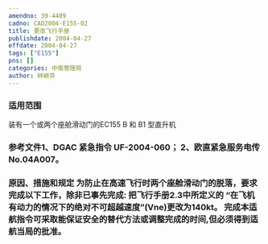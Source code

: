 ```yaml
---
amendno: 39-4409  
cadno: CAD2004-E155-02  
title: 更改飞行手册  
publishdate: 2004-04-27  
effdate: 2004-04-27  
tags: ["E155"]  
pns: []  
categories: 中南管理局  
author: 钟颖芬  
---
```

  
### 适用范围  
装有一个或两个座舱滑动门的EC155 B 和 B1 型直升机  
  
<!--more-->  
### 参考文件1、DGAC 紧急指令 UF-2004-060； 2、欧直紧急服务电传 No.04A007。  
  
### 原因、措施和规定 为防止在高速飞行时两个座舱滑动门的脱落，要求完成以下工作，除非已事先完成:     把飞行手册2.3中所定义的 “在飞机有动力的情况下的绝对不可超越速度”(Vne)更改为140kt。     完成本适航指令可采取能保证安全的替代方法或调整完成的时间,但必须得到适航当局的批准。  
